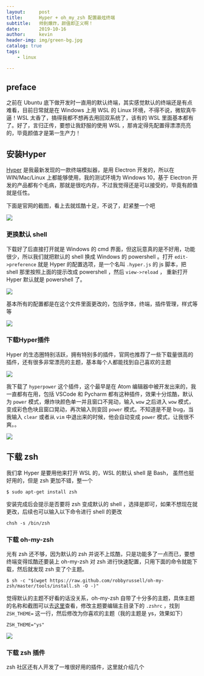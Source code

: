 ```yaml
---
layout:     post
title:      Hyper + oh_my_zsh 配置最炫终端
subtitle:  	帅到爆炸，颜值即正义啊！
date:       2019-10-16
author:     kevin
header-img: img/green-bg.jpg
catalog: true
tags:
    - linux

---
```




## preface



之前在 Ubuntu 底下做开发时一直用的默认终端，其实感觉默认的终端还是有点难看，目前日常就是在 Windows 上用 WSL 的 Linux 环境，不得不说，微软真牛逼！WSL 太香了，搞得我都不想再去用回双系统了，该有的 WSL 里面基本都有了。好了，言归正传，要想让我舒服的使用 WSL ，那肯定得先配置得漂漂亮亮的，毕竟颜值才是第一生产力！



## 安装Hyper



[Hyper](https://hyper.is/) 是我最新发现的一款终端模拟器，是用 Electron 开发的，所以在 WIN/Mac/Linux 上都能够使用，我的测试环境为 Windows 10，基于 Electron 开发的产品都有个毛病，那就是很吃内存，不过我觉得还是可以接受的，毕竟有颜值就是任性。



下面是官网的截图，看上去就炫酷十足，不说了，赶紧整一个吧



![](C:\Users\kevin\Desktop\blog\hyper-official.jpg)



### 更换默认 shell



下载好了后直接打开就是 Windows 的 cmd 界面，但这玩意真的是不好用，功能很少，所以我们就把默认的 shell 换成 Windows 的 powershell 。打开 `edit->preference` 就是 Hyper 的配置选项，是一个名叫 `.hyper.js` 的 js 脚本，把 shell 那里按照上面的提示改成 powershell ，然后 `view->reload` ， 重新打开 Hyper 默认就是 powershell 了。



![](C:\Users\kevin\Desktop\blog\cfg.jpg)



基本所有的配置都是在这个文件里面更改的，包括字体，终端，插件管理，样式等等



![](C:\Users\kevin\Desktop\blog\cfg.gif)



### 下载Hyper插件



Hyper 的生态圈特别活跃，拥有特别多的插件，官网也推荐了一些下载量很高的插件，还有很多非常漂亮的主题，基本每个人都能找到自己喜欢的主题



![](C:\Users\kevin\Desktop\blog\plugin.gif)



我下载了 `hyperpower` 这个插件，这个最早是在 Atom 编辑器中被开发出来的，我一直都有在用，包括 VSCode 和 Pycharm 都有这种插件，效果十分炫酷，默认为 `power` 模式，爆炸块颜色单一并且窗口不晃动，输入 `wow` 之后进入 `wow` 模式，变成彩色色块且窗口晃动，再次输入则变回 `power` 模式。不知道是不是 bug，当我输入 `clear` 或者从 `vim` 中退出来的时候，他会自动变成 `power` 模式，让我很不爽。。



![](C:\Users\kevin\Desktop\blog\theme.jpg)



## 下载 zsh



我们拿 Hyper 是要用他来打开 WSL 的，WSL 的默认 shell 是 Bash， 虽然也挺好用的，但是 zsh 更加不错，整一个



```shell
$ sudo apt-get install zsh
```



安装完成后会提示是否要将 zsh 变成默认的 shell ，选择是即可，如果不想现在就更改，后续也可以输入以下命令进行 shell 的更改



```shell
chsh -s /bin/zsh
```



### 下载 oh-my-zsh



光有 zsh 还不够，因为默认的 zsh 并说不上炫酷，只是功能多了一点而已，要想终端变得炫酷还要装上 oh-my-zsh 对 zsh 进行快速配置，只用下面的命令就能下载，然后就发现 zsh 变了个主题。



```shell
$ sh -c "$(wget https://raw.github.com/robbyrussell/oh-my-zsh/master/tools/install.sh -O -)"
```



觉得默认的主题不好看的话没关系，oh-my-zsh 自带了十分多的主题，具体主题的名称和截图可以去[这里](https://github.com/robbyrussell/oh-my-zsh/wiki/Themes)查看，修改主题要编辑主目录下的  `.zshrc` ，找到 `ZSH_THEME=` 这一行，然后修改为你喜欢的主题（我的主题是 ys，效果如下）



```shell
ZSH_THEME="ys"
```



![](C:\Users\kevin\Desktop\blog\ys_theme.jpg)



### 下载 zsh 插件



zsh 社区还有人开发了一堆很好用的插件，这里就介绍几个







